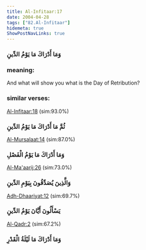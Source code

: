 ```yaml
---
title: Al-Infitaar:17
date: 2004-04-28
tags: ["82.Al-Infitaar"]
hidemeta: true 
ShowPostNavLinks: true 
---
```

### وَمَا أَدْرَاكَ مَا يَوْمُ الدِّينِ
### meaning: 
And what will show you what is the Day of Retribution?
### similar verses: 

[Al-Infitaar:18](/82/18) (sim:93.0%)

### ثُمَّ مَا أَدْرَاكَ مَا يَوْمُ الدِّينِ

[Al-Mursalaat:14](/77/14) (sim:87.0%)

### وَمَا أَدْرَاكَ مَا يَوْمُ الْفَصْلِ

[Al-Ma'aarij:26](/70/26) (sim:73.0%)

### وَالَّذِينَ يُصَدِّقُونَ بِيَوْمِ الدِّينِ

[Adh-Dhaariyat:12](/51/12) (sim:69.7%)

### يَسْأَلُونَ أَيَّانَ يَوْمُ الدِّينِ

[Al-Qadr:2](/97/2) (sim:67.2%)

### وَمَا أَدْرَاكَ مَا لَيْلَةُ الْقَدْرِ
